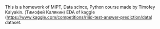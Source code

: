 This is a homework of MIPT, Data scince, Python course made by Timofey Kalyakin. (Тимофей Калякин)
EDA of kaggle (https://www.kaggle.com/competitions/riiid-test-answer-prediction/data) dataset.
